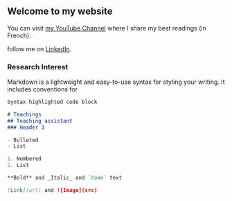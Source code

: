 ## Welcome to my website

You can visit [my YouTube Channel](https://cutt.ly/VScY1pS) where I share my best readings (in French).

follow me on [LinkedIn](https://www.linkedin.com/feed/).

### Research Interest

Markdown is a lightweight and easy-to-use syntax for styling your writing. It includes conventions for

```markdown
Syntax highlighted code block

# Teachings
## Teaching assistant
### Header 3

- Bulleted
- List

1. Numbered
2. List

**Bold** and _Italic_ and `Code` text

[Link](url) and ![Image](src)
```



